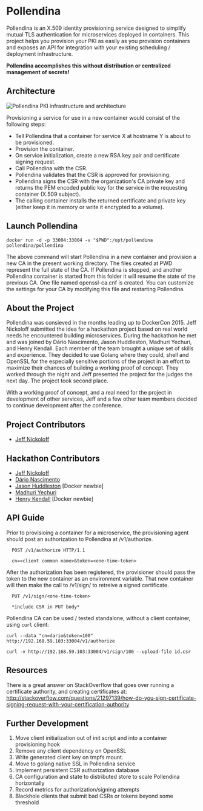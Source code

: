 # Pollendina
Pollendina is an X.509 identity provisioning service designed to simplify mutual TLS authentication for microservices deployed in containers. This project helps you provision your PKI as easily as you provision containers and exposes an API for integration with your existing scheduling / deployment infrastructure.

**Pollendina accomplishes this without distribution or centralized management of secrets!**

## Architecture
![Pollendina PKI infrastructure and architecture](https://raw.github.com/allingeek/pollendina/master/docs/PollendinaFlow2.png)

Provisioning a service for use in a new container would consist of the following steps:
* Tell Pollendina that a container for service X at hostname Y is about to be provisioned.
* Provision the container.
* On service initialization, create a new RSA key pair and certificate signing request.
* Call Pollendina with the CSR.
* Pollendina validates that the CSR is approved for provisioning.
* Pollendina signs the CSR with the organization's CA private key and returns the PEM encoded public key for the service in the requesting container (X.509 subject).
* The calling container installs the returned certificate and private key (either keep it in memory or write it encrypted to a volume).

## Launch Pollendina

`docker run -d -p 33004:33004 -v "$PWD":/opt/pollendina pollendina/pollendina`

The above command will start Pollendina in a new container and provision a new CA in the present working directory. The files created at PWD represent the full state of the CA. If Pollendina is stopped, and another Pollendina container is started from this folder it will resume the state of the previous CA. One file named openssl-ca.cnf is created. You can customize the settings for your CA by modifying this file and restarting Pollendina.

## About the Project

Pollendina was consieved in the months leading up to DockerCon 2015. Jeff Nickoloff submitted the idea for a hackathon project based on real world needs he encountered building microservices. During the hackathon he met and was joined by Dário Nascimento, Jason Huddleston, Madhuri Yechuri, and Henry Kendall. Each member of the team brought a unique set of skills and experience. They decided to use Golang where they could, shell and OpenSSL for the especially sensitive portions of the project in an effort to maximize their chances of building a working proof of concept. They worked through the night and Jeff presented the project for the judges the next day. The project took second place.

With a working proof of concept, and a real need for the project in development of other services, Jeff and a few other team members decided to continue development after the conference.

## Project Contributors

  - [Jeff Nickoloff](https://github.com/allingeek)

## Hackathon Contributors 

  - [Jeff Nickoloff](https://github.com/allingeek)
  - [Dário Nascimento](https://github.com/dnascimento)
  - [Jason Huddleston](https://github.com/huddlesj) [Docker newbie]
  - [Madhuri Yechuri](https://github.com/myechuri)
  - [Henry Kendall](https://github.com/hskendall) [Docker newbie]

## API Guide

Prior to provisioing a container for a microservice, the provisioning agent should post an authorization to Pollendina at /v1/authorize.

```
  POST /v1/authorize HTTP/1.1

  cn=<client common name>&token=<one-time-token>
```

After the authorization has been registered, the provisioner should pass the token to the new container as an environment variable. That new container will then make the call to /v1/sign/<token> to retreive a signed certificate.

```
  PUT /v1/sign/<one-time-token>
  
  *include CSR in PUT body*
```

  Pollendina CA can be used / tested standalone, without a client container, using ``curl`` client:

  `curl --data "cn=dario&token=100" http://192.168.59.103:33004/v1/authorize`

  `curl -v http://192.168.59.103:33004/v1/sign/100 --upload-file id.csr`

## Resources

There is a great answer on StackOverflow that goes over running a certificate authority, and creating certificates at: http://stackoverflow.com/questions/21297139/how-do-you-sign-certificate-signing-request-with-your-certification-authority

## Further Development

1. Move client initialization out of init script and into a container provisioning hook
2. Remove any client dependency on OpenSSL
3. Write generated client key on tmpfs mount.
3. Move to golang native SSL in Pollendina service
4. Implement persistent CSR authorization database
5. CA configuration and state to distributed store to scale Pollendina horizontally
6. Record metrics for authorization/signing attempts
7. Blackhole clients that submit bad CSRs or tokens beyond some threshold
